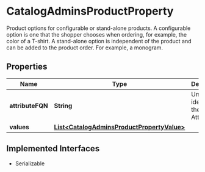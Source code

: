 

# CatalogAdminsProductProperty

Product options for configurable or stand-alone products. A configurable option is one that the shopper chooses when ordering, for example,   the color of a T-shirt. A stand-alone option is independent of the product and can be added to the product order. For example, a monogram.

## Properties

| Name | Type | Description | Notes |
|------------ | ------------- | ------------- | -------------|
|**attributeFQN** | **String** | Unique identifier of the Attribute. |  [optional] |
|**values** | [**List&lt;CatalogAdminsProductPropertyValue&gt;**](CatalogAdminsProductPropertyValue.md) |  |  [optional] |


## Implemented Interfaces

* Serializable


